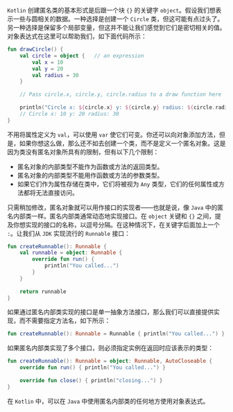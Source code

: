  `Kotlin` 创建匿名类的基本形式是后跟一个块 `{}` 的关键字 `object`。假设我们想表示一些与圆相关的数据。一种选择是创建一个 `Circle` 类，但这可能有点过头了。另一种选择是保留多个局部变量，但这并不能让我们感觉到它们是密切相关的值。对象表达式在这里可以帮助我们，如下面代码所示：

```kotlin
fun drawCircle() {
	val circle = object {	// an expression
		val x = 10
		val y = 20
		val radius = 30
	}
	
	// Pass circle.x, circle.y, circle.radius to a draw function here
	
	println("Circle x: ${circle.x} y: ${circle.y} radius: ${circle.radius}")
	// Circle x: 10 y: 20 radius: 30
}
```

不用将属性定义为 `val`，可以使用 `var` 使它们可变。你还可以向对象添加方法，但是，如果你想这么做，那么还不如去创建一个类，而不是定义一个匿名对象。这是因为类没有匿名对象所具有的限制，但有以下几个限制：

+ 匿名对象的内部类型不能作为函数或方法的返回类型。
+ 匿名对象的内部类型不能用作函数或方法的参数类型。
+ 如果它们作为属性存储在类中，它们将被视为 `Any` 类型，它们的任何属性或方法都将无法直接访问。

只需稍加修改，匿名对象就可以用作接口的实现者——也就是说，像 `Java` 中的匿名内部类一样。匿名内部类通常动态地实现接口。在 `object` 关键和 `{}` 之间，提及你想实现的接口的名称，以逗号分隔。在这种情况下，在关键字后面加上一个 `:`。让我们从 `JDK` 实现流行的 `Runnable` 接口：

```kotlin
fun createRunnable(): Runnable {
	val runnable = object: Runnable {
		override fun run() {
			println("You called...")
		}
	}
	
	return runnable
}
```

如果通过匿名内部类实现的接口是单一抽象方法接口，那么我们可以直接提供实现，而不需要指定方法名，如下所示：

```kotlin
fun createRunnable(): Runnable = Runnable { println("You called...") }
```

如果匿名内部类实现了多个接口，则必须指定实例在返回时应该表示的类型：

```kotlin
fun createRunnable(): Runnable = object: Runnable, AutoCloseable {
	override fun run() { println("You called...") }
	
	override fun close() { println("closing...") }
}
```

在 `Kotlin` 中，可以在 `Java` 中使用匿名内部类的任何地方使用对象表达式。